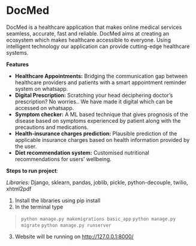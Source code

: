 # DocMed
DocMed is a healthcare application that makes online medical services seamless, accurate, fast and reliable.
DocMed aims at creating an ecosystem which makes healthcare accessible to everyone. Using intelligent technology our application can provide cutting-edge healthcare systems.

**Features**
- **Healthcare Appointments:** Bridging the communication gap between healthcare providers and patients with a smart appointment reminder system on whatsapp.
- **Digital Prescription:** Scratching your head deciphering doctor’s prescription? No worries.. We have made it digital which can be accessed on whatsapp.
- **Symptom checker:** A ML based technique that gives prognosis of the disease based on symptoms experienced by patient along with the precautions and medications.
- **Health-insurance charges prediction:** Plausible prediction of the applicable insurance charges based on health information provided by the user.
- **Diet recommendation system:** Customised nutritional recommendations for users’ wellbeing.

**Steps to run project**:

*Libraries:*  Django, sklearn, pandas, joblib, pickle, python-decouple, twilio, xhtml2pdf
1. Install the libraries using pip install
2. In the terminal type
> `python manage.py makemigrations basic_app`
> `python manage.py migrate`
> `python manage.py runserver`
3. Website will be running on http://127.0.0.1:8000/

